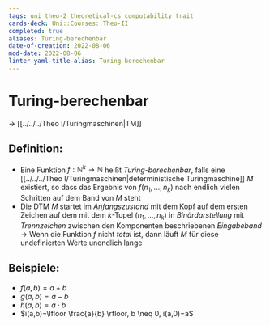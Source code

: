 ```yaml
---
tags: uni theo-2 theoretical-cs computability trait 
cards-deck: Uni::Courses::Theo-II
completed: true
aliases: Turing-berechenbar
date-of-creation: 2022-08-06
mod-date: 2022-08-06
linter-yaml-title-alias: Turing-berechenbar
---
```


# Turing-berechenbar
→ [[../../../Theo I/Turingmaschinen|TM]]

## Definition:
- Eine Funktion $f: \mathbb{N}^k \rightarrow \mathbb{N}$ heißt *Turing-berechenbar*, falls eine [[../../../Theo I/Turingmaschinen|deterministische Turingmaschine]] $M$ existiert, so dass das Ergebnis von $f(n_1,\dots,n_k)$ nach endlich vielen Schritten auf dem Band von $M$ steht
- Die DTM $M$ startet im *Anfangszustand* mit dem Kopf auf dem ersten Zeichen auf dem mit dem $k$-Tupel $(n_1,\dots,n_k)$ in *Binärdarstellung* mit *Trennzeichen* zwischen den Komponenten beschriebenen *Eingabeband*
	→ Wenn die Funktion $f$ nicht *total* ist, dann läuft $M$ für diese undefinierten Werte unendlich lange

## Beispiele:
- $f(a,b)=a+b$
- $g(a,b)=a-b$
- $h(a,b)=a\cdot b$
- $i(a,b)=\lfloor \frac{a}{b} \rfloor, b \neq 0, i(a,0)=a$

